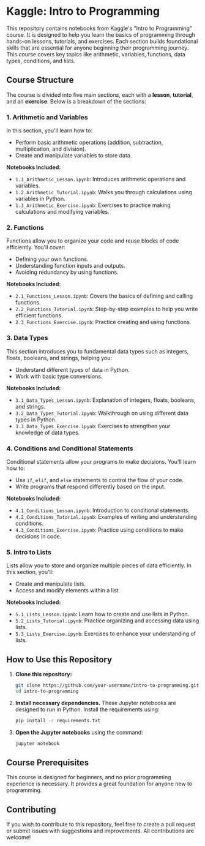 
# Kaggle: Intro to Programming

This repository contains notebooks from Kaggle's "Intro to Programming" course. It is designed to help you learn the basics of programming through hands-on lessons, tutorials, and exercises. Each section builds foundational skills that are essential for anyone beginning their programming journey. This course covers key topics like arithmetic, variables, functions, data types, conditions, and lists.

## Course Structure

The course is divided into five main sections, each with a **lesson**, **tutorial**, and an **exercise**. Below is a breakdown of the sections:

### 1. Arithmetic and Variables
In this section, you'll learn how to:
- Perform basic arithmetic operations (addition, subtraction, multiplication, and division).
- Create and manipulate variables to store data.
  
**Notebooks Included:**
- `1.1_Arithmetic_Lesson.ipynb`: Introduces arithmetic operations and variables.
- `1.2_Arithmetic_Tutorial.ipynb`: Walks you through calculations using variables in Python.
- `1.3_Arithmetic_Exercise.ipynb`: Exercises to practice making calculations and modifying variables.

### 2. Functions
Functions allow you to organize your code and reuse blocks of code efficiently. You'll cover:
- Defining your own functions.
- Understanding function inputs and outputs.
- Avoiding redundancy by using functions.
  
**Notebooks Included:**
- `2.1_Functions_Lesson.ipynb`: Covers the basics of defining and calling functions.
- `2.2_Functions_Tutorial.ipynb`: Step-by-step examples to help you write efficient functions.
- `2.3_Functions_Exercise.ipynb`: Practice creating and using functions.

### 3. Data Types
This section introduces you to fundamental data types such as integers, floats, booleans, and strings, helping you:
- Understand different types of data in Python.
- Work with basic type conversions.
  
**Notebooks Included:**
- `3.1_Data_Types_Lesson.ipynb`: Explanation of integers, floats, booleans, and strings.
- `3.2_Data_Types_Tutorial.ipynb`: Walkthrough on using different data types in Python.
- `3.3_Data_Types_Exercise.ipynb`: Exercises to strengthen your knowledge of data types.

### 4. Conditions and Conditional Statements
Conditional statements allow your programs to make decisions. You'll learn how to:
- Use `if`, `elif`, and `else` statements to control the flow of your code.
- Write programs that respond differently based on the input.
  
**Notebooks Included:**
- `4.1_Conditions_Lesson.ipynb`: Introduction to conditional statements.
- `4.2_Conditions_Tutorial.ipynb`: Examples of writing and understanding conditions.
- `4.3_Conditions_Exercise.ipynb`: Practice using conditions to make decisions in code.

### 5. Intro to Lists
Lists allow you to store and organize multiple pieces of data efficiently. In this section, you'll:
- Create and manipulate lists.
- Access and modify elements within a list.
  
**Notebooks Included:**
- `5.1_Lists_Lesson.ipynb`: Learn how to create and use lists in Python.
- `5.2_Lists_Tutorial.ipynb`: Practice organizing and accessing data using lists.
- `5.3_Lists_Exercise.ipynb`: Exercises to enhance your understanding of lists.

## How to Use this Repository

1. **Clone this repository:**
   ```bash
   git clone https://github.com/your-username/intro-to-programming.git
   cd intro-to-programming
   ```

2. **Install necessary dependencies.** These Jupyter notebooks are designed to run in Python. Install the requirements using:
   ```bash
   pip install -r requirements.txt
   ```

3. **Open the Jupyter notebooks** using the command:
   ```bash
   jupyter notebook
   ```

## Course Prerequisites

This course is designed for beginners, and no prior programming experience is necessary. It provides a great foundation for anyone new to programming.

## Contributing

If you wish to contribute to this repository, feel free to create a pull request or submit issues with suggestions and improvements. All contributions are welcome!
